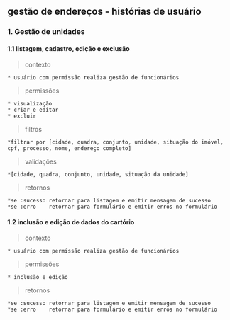 ## gestão de endereços - histórias de usuário

### 1. Gestão de unidades
#### 1.1 listagem, cadastro, edição e exclusão
> contexto

    * usuário com permissão realiza gestão de funcionários

> permissões

    * visualização
    * criar e editar
    * excluir

> filtros

    *filtrar por [cidade, quadra, conjunto, unidade, situação do imóvel, cpf, processo, nome, endereço completo]

> validações

    *[cidade, quadra, conjunto, unidade, situação da unidade]

> retornos

    *se :sucesso retornar para listagem e emitir mensagem de sucesso
    *se :erro    retornar para formulário e emitir erros no formulário

#### 1.2 inclusão e edição de dados do cartório
> contexto

    * usuário com permissão realiza gestão de funcionários

> permissões

    * inclusão e edição


> retornos

    *se :sucesso retornar para listagem e emitir mensagem de sucesso
    *se :erro    retornar para formulário e emitir erros no formulário
